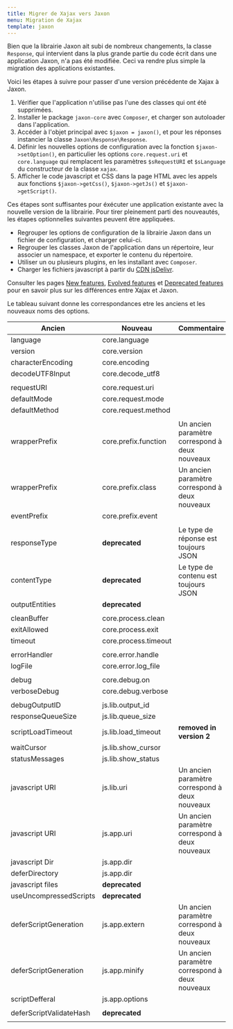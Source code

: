 ```yaml
---
title: Migrer de Xajax vers Jaxon
menu: Migration de Xajax
template: jaxon
---
```


Bien que la librairie Jaxon ait subi de nombreux changements, la classe `Response`, qui intervient dans la plus grande partie du code écrit dans une application Jaxon, n'a pas été modifiée. Ceci va rendre plus simple la migration des applications existantes.

Voici les étapes à suivre pour passer d'une version précédente de Xajax à Jaxon.

1. Vérifier que l'application n'utilise pas l'une des classes qui ont été supprimées.
2. Installer le package `jaxon-core` avec `Composer`, et charger son autoloader dans l'application.
3. Accéder à l'objet principal avec `$jaxon = jaxon()`, et pour les réponses instancier la classe `Jaxon\Response\Response`.
4. Définir les nouvelles options de configuration avec la fonction `$jaxon->setOption()`, en particulier les options `core.request.uri` et `core.language` qui remplacent les paramètres `$sRequestURI` et `$sLanguage` du constructeur de la classe `xajax`.
5. Afficher le code javascript et CSS dans la page HTML avec les appels aux fonctions `$jaxon->getCss()`, `$jaxon->getJs()` et `$jaxon->getScript()`.  

Ces étapes sont suffisantes pour éxécuter une application existante avec la nouvelle version de la librairie.
Pour tirer pleinement parti des nouveautés, les étapes optionnelles suivantes peuvent être appliquées.

* Regrouper les options de configuration de la librairie Jaxon dans un fichier de configuration, et charger celui-ci.
* Regrouper les classes Jaxon de l'application dans un répertoire, leur associer un namespace, et exporter le contenu du répertoire.
* Utiliser un ou plusieurs plugins, en les installant avec `Composer`.
* Charger les fichiers javascript à partir du [CDN jsDelivr](https://www.jsdelivr.com/projects/jaxon).

Consulter les pages [New features](../../../features/what_new/features), [Evolved features](../../../features/differences/changed) et [Deprecated features](../../../features/differences/deprecated) pour en savoir plus sur les différences entre Xajax et Jaxon.

Le tableau suivant donne les correspondances etre les anciens et les nouveaux noms des options.

| Ancien | Nouveau | Commentaire |
|--------|---------|-------------|
| language                     | core.language              | |
| version                      | core.version               | |
| characterEncoding            | core.encoding              | |
| decodeUTF8Input              | core.decode_utf8           | |
| | | |
| requestURI                   | core.request.uri           | |
| defaultMode                  | core.request.mode          | |
| defaultMethod                | core.request.method        | |
| | | |
| wrapperPrefix                | core.prefix.function       | Un ancien paramètre correspond à deux nouveaux |
| wrapperPrefix                | core.prefix.class          | Un ancien paramètre correspond à deux nouveaux |
| eventPrefix                  | core.prefix.event          | |
| | | |
| responseType                 | **deprecated**             | Le type de réponse est toujours JSON |
| contentType                  | **deprecated**             | Le type de contenu est toujours JSON |
| outputEntities               | **deprecated**             | |
| | | |
| cleanBuffer                  | core.process.clean         | |
| exitAllowed                  | core.process.exit          | |
| timeout                      | core.process.timeout       | |
| | | |
| errorHandler                 | core.error.handle          | |
| logFile                      | core.error.log_file        | |
| | | |
| debug                        | core.debug.on            | |
| verboseDebug                 | core.debug.verbose       | |
| | | |
| debugOutputID                | js.lib.output_id         | |
| responseQueueSize            | js.lib.queue_size        | |
| scriptLoadTimeout            | js.lib.load_timeout      | **removed in version 2** |
| waitCursor                   | js.lib.show_cursor       | |
| statusMessages               | js.lib.show_status       | |
| javascript URI               | js.lib.uri               | Un ancien paramètre correspond à deux nouveaux |
| javascript URI               | js.app.uri               | Un ancien paramètre correspond à deux nouveaux |
| javascript Dir               | js.app.dir               | |
| deferDirectory               | js.app.dir               | |
| javascript files             | **deprecated**           | |
| useUncompressedScripts       | **deprecated**           | |
| deferScriptGeneration        | js.app.extern            | Un ancien paramètre correspond à deux nouveaux |
| deferScriptGeneration        | js.app.minify            | Un ancien paramètre correspond à deux nouveaux |
| scriptDefferal               | js.app.options           | |
| | | |
| deferScriptValidateHash      | **deprecated**           | |
| | | |
